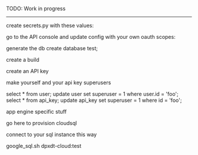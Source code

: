 TODO: Work in progress


------


create secrets.py with these values:

go to the API console and update config with your own oauth scopes:

generate the db
create database test;

create a build

create an API key

make yourself and your api key superusers

select * from user;
update user set superuser = 1 where user.id = 'foo';
select * from api_key;
update api_key set superuser = 1 where id = 'foo';



app engine specific stuff

go here to provision cloudsql

connect to your sql instance this way

google_sql.sh dpxdt-cloud:test
